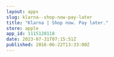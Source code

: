 ```yaml
---
layout: apps
slug: klarna--shop-now-pay-later
title: "Klarna | Shop now. Pay later."
store: apple
app_id: 1115120118
date: 2023-07-31T07:15:51Z
published: 2016-06-22T13:33:00Z
---
```

